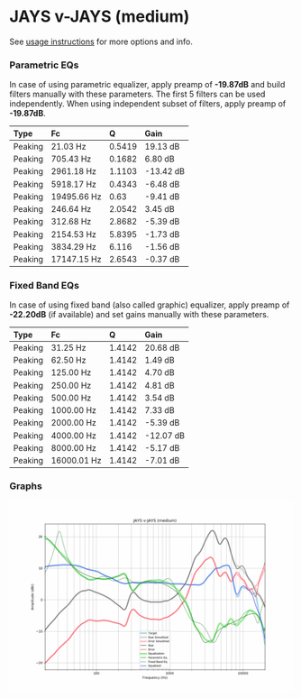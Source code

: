 # JAYS v-JAYS (medium)
See [usage instructions](https://github.com/jaakkopasanen/AutoEq#usage) for more options and info.

### Parametric EQs
In case of using parametric equalizer, apply preamp of **-19.87dB** and build filters manually
with these parameters. The first 5 filters can be used independently.
When using independent subset of filters, apply preamp of **-19.87dB**.

| Type    | Fc          |      Q | Gain      |
|:--------|:------------|:-------|:----------|
| Peaking | 21.03 Hz    | 0.5419 | 19.13 dB  |
| Peaking | 705.43 Hz   | 0.1682 | 6.80 dB   |
| Peaking | 2961.18 Hz  | 1.1103 | -13.42 dB |
| Peaking | 5918.17 Hz  | 0.4343 | -6.48 dB  |
| Peaking | 19495.66 Hz | 0.63   | -9.41 dB  |
| Peaking | 246.64 Hz   | 2.0542 | 3.45 dB   |
| Peaking | 312.68 Hz   | 2.8682 | -5.39 dB  |
| Peaking | 2154.53 Hz  | 5.8395 | -1.73 dB  |
| Peaking | 3834.29 Hz  | 6.116  | -1.56 dB  |
| Peaking | 17147.15 Hz | 2.6543 | -0.37 dB  |

### Fixed Band EQs
In case of using fixed band (also called graphic) equalizer, apply preamp of **-22.20dB**
(if available) and set gains manually with these parameters.

| Type    | Fc          |      Q | Gain      |
|:--------|:------------|:-------|:----------|
| Peaking | 31.25 Hz    | 1.4142 | 20.68 dB  |
| Peaking | 62.50 Hz    | 1.4142 | 1.49 dB   |
| Peaking | 125.00 Hz   | 1.4142 | 4.70 dB   |
| Peaking | 250.00 Hz   | 1.4142 | 4.81 dB   |
| Peaking | 500.00 Hz   | 1.4142 | 3.54 dB   |
| Peaking | 1000.00 Hz  | 1.4142 | 7.33 dB   |
| Peaking | 2000.00 Hz  | 1.4142 | -5.39 dB  |
| Peaking | 4000.00 Hz  | 1.4142 | -12.07 dB |
| Peaking | 8000.00 Hz  | 1.4142 | -5.17 dB  |
| Peaking | 16000.01 Hz | 1.4142 | -7.01 dB  |

### Graphs
![](./JAYS%20v-JAYS%20(medium).png)